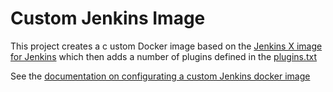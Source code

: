 # Custom Jenkins Image

This project creates a c  ustom Docker image based on the [Jenkins X image for Jenkins](https://github.com/jenkins-x/jenkins-x-image) which then adds a number of plugins defined in the [plugins.txt](plugins.txt)

See the [documentation on configurating a custom Jenkins docker image](https://jenkins-x.io/getting-started/config/#jenkins-image)
